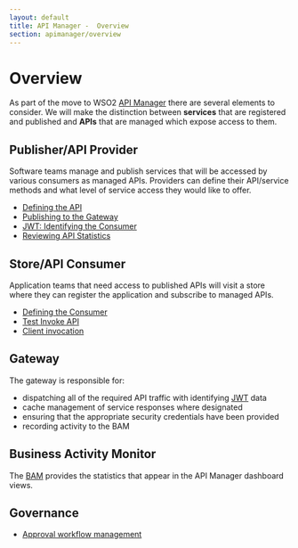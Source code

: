 ```yaml
---
layout: default
title: API Manager -  Overview
section: apimanager/overview
---
```

  

# Overview
As part of the move to WSO2 [API Manager](http://wso2.com/products/api-manager/) there are several elements to consider. We will make the distinction between **services** that are registered and published and **APIs** that are managed which expose access to them. 

## Publisher/API Provider

Software teams manage and publish services that will be accessed by various consumers as managed APIs. Providers can define their API/service methods and what level of service access they would like to offer.

- [Defining the API](/apimanager/define-service)
- [Publishing to the Gateway](publish-service)
- [JWT: Identifying the Consumer](jwt)
- [Reviewing API Statistics](stats-service)

## Store/API Consumer

Application teams that need access to published APIs will visit a store where they can register the application and subscribe to managed APIs.

- [Defining the Consumer](define-consumer)
- [Test Invoke API](test-consumer)
- [Client invocation](client-consumer)

## Gateway

The gateway is responsible for:

- dispatching all of the required API traffic with identifying [JWT](jwt) data
- cache management of service responses where designated
- ensuring that the appropriate security credentials have been provided
- recording activity to the BAM

## Business Activity Monitor
The [BAM](http://wso2.com/products/business-activity-monitor/) provides the statistics that appear in the API Manager dashboard views.

## Governance

- [Approval workflow management](governance)